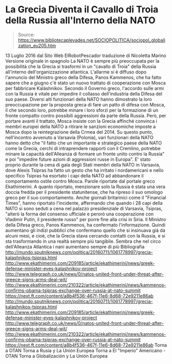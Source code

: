 # La Grecia Diventa il Cavallo di Troia della Russia all'Interno della NATO

> Source: https://www.bibliotecapleyades.net/SOCIOPOLITICA/sociopol_globalization_eu205.htm

13 Luglio 2016
dal Sito Web ElRobotPescador
traduzione di Nicoletta Marino
Versione originale in spagnolo
La NATO è sempre più preoccupata per la possibilità che la Grecia si trasformi in un "cavallo di Troia" della Russia all'interno dell'organizzazione atlantica.
L'allarme si è diffuso dopo l'annuncio del Ministro greco della Difesa, Panos Kammenos, che ha fatto sapere che a giugno c'è stato un nuovo trattato di cooperazione con Mosca per fabbricare Kaláshnikov.
Secondo il Governo greco, l'accordo sulle armi con la Russia è vitale per impedire il collasso dell'industria della Difesa del suo paese.
Diversi alti funzionari della NATO hanno dimostrato la loro preoccupazione per la proposta greca di fare un patto di difesa con Mosca, il che secondo loro, potrebbe minare i loro sforzi per la formazione di un fronte compatto contro possibili aggressioni da parte della Russia.
Però, per portare avanti il trattato, Mosca insiste con la Grecia affinché convinca i membri europei della NATO a ritirare le sanzioni economiche imposte a Mosca dopo la reintegrazione della Crmea del 2014.
Su questo punto, nell'incontro avvenuto a Varsavia (Polonia), vari funzionari della NATO hanno detto che
"il fatto che un importante e strategico paese della NATO come la Grecia, cerchi di intraprendere rapporti con il Cremlino, potrebbe minare la capacità dell'Alleanza di formare un fronte unito contro la Russia" e poi "impedire future azioni di aggressioni russe in Europa".
E' stato proprio durante la cena di gala degli Stati membri della NATO in Varsavia, dove Alexis Tsipras ha fatto un gesto che ha irritato i nordamericani e nello specifico Tsipras ha esortato i capi della NATO ad abbandonare il comportamento ostile contro Mosca. Parole riportate dal portale greco Ekathimerini.
A quanto riportato, menzionare solo la Russia è stata una vera doccia fredda per il presidente statunitense, che ha ripreso il suo omologo greco per il suo comportamento.
Anche giornali britannici come il "Financial Times", hanno riportato l'incidente, affermando che quando i 28 capi della NATO si sono seduti a cena nel palazzo presidenziale di Varsavia, Tsipras,
"alterò la forma del consenso ufficiale e perorò una cooperazione con Vladimir Putin, il presidente russo" per porre fine alla crisi in Siria.
Il Ministro della Difesa greco, Panos Kammenos, ha confermato l'informazione.
Quindi aumentano gli indizi pubblici che confermano quello che si insinuava già da alcuni mesi, e cioè, che la Grecia stava cercando contatti con la Russia, e si sta trasformando in una realtà sempre più tangibile.
Sembra che nel circo dell'Alleanza Atlantica i nani aumentano sempre di più
Bibliografia
http://mundo.sputniknews.com/politica/20160711/1061778997/grecia-kalashnikos-tsipras.html http://www.ekathimerini.com/209185/article/ekathimerini/news/greek-defense-minister-eyes-kalashnikov-project http://www.telegraph.co.uk/news/0/natos-united-front-under-threat-after-greece-signs-arms-deal-wit/ http://www.ekathimerini.com/210322/article/ekathimerini/news/kammenos-confirms-obama-tsipras-exchange-over-russia-at-nato-summit https://next.ft.com/content/a8b4f536-467f-11e6-8d68-72e9211e86ab
http://mundo.sputniknews.com/politica/20160711/1061778997/grecia-kalashnikos-tsipras.html
http://www.ekathimerini.com/209185/article/ekathimerini/news/greek-defense-minister-eyes-kalashnikov-project
http://www.telegraph.co.uk/news/0/natos-united-front-under-threat-after-greece-signs-arms-deal-wit/
http://www.ekathimerini.com/210322/article/ekathimerini/news/kammenos-confirms-obama-tsipras-exchange-over-russia-at-nato-summit
https://next.ft.com/content/a8b4f536-467f-11e6-8d68-72e9211e86ab
Torna a OTAN
Torna a Rusia y La Unión Europea
Torna a El "Imperio" Americano - OTAN
Torna a Globalización y La Unión Europea
